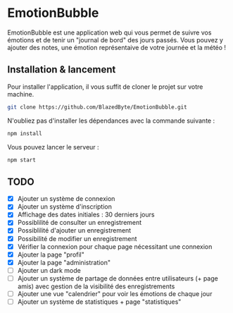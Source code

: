 # EmotionBubble

EmotionBubble est une application web qui vous permet de suivre vos émotions et de tenir un "journal de bord" des jours passés. Vous pouvez y ajouter des notes, une émotion représentaive de votre journée et la météo !

## Installation & lancement

Pour installer l'application, il vous suffit de cloner le projet sur votre machine.
```bash
git clone https://github.com/BlazedByte/EmotionBubble.git
```

N'oubliez pas d'installer les dépendances avec la commande suivante :
```bash
npm install
```
Vous pouvez lancer le serveur :
```bash
npm start
```

## TODO
- [x] Ajouter un système de connexion
- [x] Ajouter un système d'inscription
- [x] Affichage des dates initiales : 30 derniers jours
- [x] Possiblilité de consulter un enregistrement
- [x] Possiblilité d'ajouter un enregistrement
- [x] Possibilité de modifier un enregistrement
- [x] Vérifier la connexion pour chaque page nécessitant une connexion
- [x] Ajouter la page "profil"
- [x] Ajouter la page "administration"
- [ ] Ajouter un dark mode
- [ ] Ajouter un système de partage de données entre utilisateurs (+ page amis) avec gestion de la visibilité des enregistrements
- [ ] Ajouter une vue "calendrier" pour voir les émotions de chaque jour
- [ ] Ajouter un système de statistiques + page "statistiques"